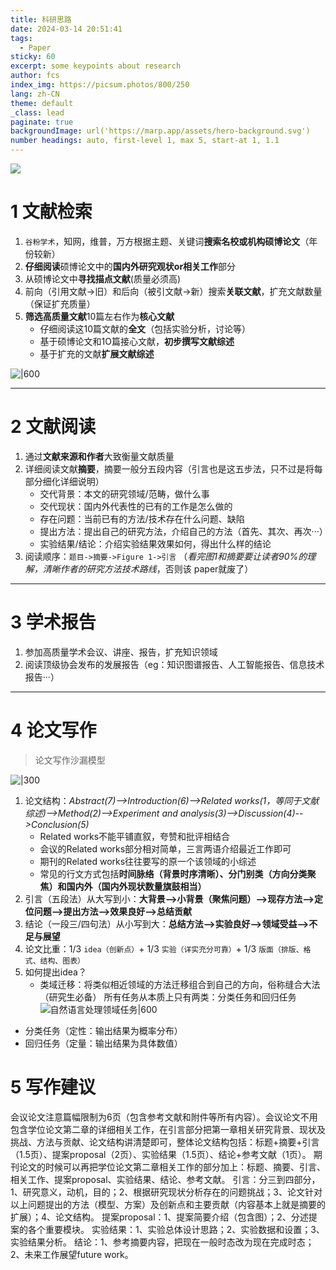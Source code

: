 ```yaml
---
title: 科研思路
date: 2024-03-14 20:51:41
tags:
  - Paper
sticky: 60
excerpt: some keypoints about research
author: fcs
index_img: https://picsum.photos/800/250
lang: zh-CN
theme: default
_class: lead
paginate: true
backgroundImage: url('https://marp.app/assets/hero-background.svg')
number headings: auto, first-level 1, max 5, start-at 1, 1.1
---
```

![](https://picsum.photos/800/250)


# 1 文献检索

1. `谷粉学术`，知网，维普，万方根据主题、关键词**搜索名校或机构硕博论文**（年份较新）
2. **仔细阅读**硕博论文中的**国内外研究观状or相关工作**部分
3. 从硕博论文中**寻找描点文献**(质量必须高)
4. 前向（引用文献->旧）和后向（被引文献->新）搜索**关联文献**，扩充文献数量（保证扩充质量）
5. **筛选高质量文献**10篇左右作为**核心文献**
   - 仔细阅读这10篇文献的**全文**（包括实验分析，讨论等）
   - 基于硕博论文和1O篇接心文献，**初步撰写文献综述**
   - 基于扩充的文献**扩展文献综述**

![|600](https://qnpicmap.fcsluck.top/pics/202403142119521.png)

---
# 2 文献阅读

1. 通过**文献来源和作者**大致衡量文献质量
2. 详细阅读文献**摘要**，摘要一般分五段内容（引言也是这五步法，只不过是将每部分细化详细说明）
   - 交代背景：本文的研究领域/范畴，做什么事
   - 交代现状：国内外代表性的已有的工作是怎么做的
   - 存在问题：当前已有的方法/技术存在什么问题、缺陷
   - 提出方法：提出自己的研究方法，介绍自己的方法（首先、其次、再次···）
   - 实验结果/结论：介绍实验结果效果如何，得出什么样的结论
3. 阅读顺序：`题目->摘要->Figure 1->引言` （*看完图1和摘要要让读者90%的理解，清晰作者的研究方法技术路线*，否则该 paper就废了）

---
# 3 学术报告

1. 参加高质量学术会议、讲座、报告，扩充知识领域
2. 阅读顶级协会发布的发展报告（eg：知识图谱报告、人工智能报告、信息技术报告···）

---
# 4 论文写作
> 论文写作沙漏模型

![|300](https://qnpicmap.fcsluck.top/pics/202403142145266.png)
1. 论文结构：*Abstract(7)-->Introduction(6)-->Related works(1，等同于文献综述)—>Method(2)-->Experiment and analysis(3)-->Discussion(4)-->Conclusion(5)*
   - Related works不能平铺直叙，夸赞和批评相结合
   - 会议的Related works部分相对简单，三言两语介绍最近工作即可
   - 期刊的Related works往往要写的原一个该领域的小综述
   - 常见的行文方式包括**时间脉络（背景时序清晰）、分门别类（方向分类聚焦）和国内外（国内外现状数量旗鼓相当）**
1. 引言（五段法）从大写到小：**大背景-->小背景（聚焦问题）-->现存方法-->定位问题-->提出方法-->效果良好-->总结贡献**
2. 结论（一段三/四句法）从小写到大：**总结方法-->实验良好-->领域受益-->不足与展望**
3. 论文比重：1/3 `idea（创新点）`+ 1/3 `实验（详实充分可靠）`+ 1/3 `版面（排版、格式、结构、图表）`
4. 如何提出idea？
   - 类域迁移：将类似相近领域的方法迁移组合到自己的方向，俗称缝合大法（研究生必备）
所有任务从本质上只有两类：分类任务和回归任务
![自然语言处理领域任务|600](https://qnpicmap.fcsluck.top/pics/202403142217899.png)
- 分类任务（定性：输出结果为概率分布）
- 回归任务（定量：输出结果为具体数值）

# 5 写作建议

会议论文注意篇幅限制为6页（包含参考文献和附件等所有内容）。会议论文不用包含学位论文第二章的详细相关工作，在引言部分把第一章相关研究背景、现状及挑战、方法与贡献、论文结构讲清楚即可，整体论文结构包括：标题+摘要+引言（1.5页）、提案proposal（2页）、实验结果（1.5页）、结论+参考文献（1页）。
期刊论文的时候可以再把学位论文第二章相关工作的部分加上：标题、摘要、引言、相关工作、提案proposal、实验结果、结论、参考文献。
引言：分三到四部分，1、研究意义，动机，目的；2、根据研究现状分析存在的问题挑战；3、论文针对以上问题提出的方法（模型、方案）及创新点和主要贡献（内容基本上就是摘要的扩展）；4、论文结构。
提案proposal：1、提案简要介绍（包含图）；2、分述提案的各个重要模块。
实验结果：1、实验总体设计思路；2、实验数据和设置；3、实验结果分析。
结论：1、参考摘要内容，把现在一般时态改为现在完成时态；2、未来工作展望future work。